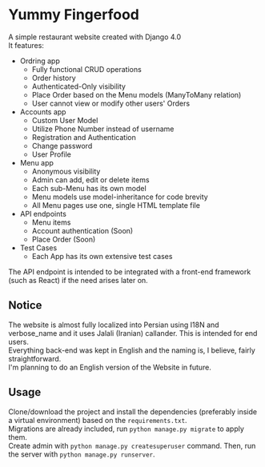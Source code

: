 # Yummy Fingerfood

A simple restaurant website created with Django 4.0  
It features:

- Ordring app
  - Fully functional CRUD operations
  - Order history
  - Authenticated-Only visibility
  - Place Order based on the Menu models (ManyToMany relation)
  - User cannot view or modify other users' Orders
- Accounts app
  - Custom User Model
  - Utilize Phone Number instead of username
  - Registration and Authentication
  - Change password
  - User Profile
- Menu app
  - Anonymous visibility
  - Admin can add, edit or delete items
  - Each sub-Menu has its own model
  - Menu models use model-inheritance for code brevity
  - All Menu pages use one, single HTML template file
- API endpoints
  - Menu items
  - Account authentication (Soon)
  - Place Order (Soon)
- Test Cases
  - Each App has its own extensive test cases

The API endpoint is intended to be integrated with a front-end framework (such as React) if the need arises later on.

## Notice

The website is almost fully localized into Persian using I18N and verbose_name and it uses Jalali (Iranian) callander. This is intended for end users.  
Everything back-end was kept in English and the naming is, I believe, fairly straightforward.  
I'm planning to do an English version of the Website in future.

## Usage

Clone/download the project and install the dependencies (preferably inside a virtual environment) based on the `requirements.txt`.  
Migrations are already included, run `python manage.py migrate` to apply them.  
Create admin with `python manage.py createsuperuser` command. Then, run the server with `python manage.py runserver`.
